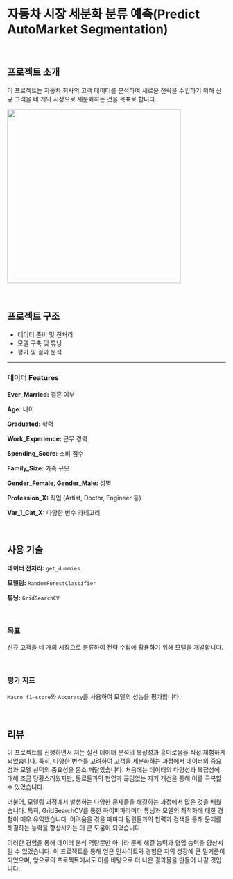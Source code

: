 # 자동차 시장 세분화 분류 예측(Predict AutoMarket Segmentation)

<br/>

## 프로젝트 소개

이 프로젝트는 자동차 회사의 고객 데이터를 분석하여 새로운 전략을 수립하기 위해 신규 고객을 네 개의 시장으로 세분화하는 것을 목표로 합니다.

<code><img height = "400"
src=https://github.com/siilver94/Predict-AutoMarket-Segmentation/assets/57824945/5a43127c-2725-488f-a437-d417463a1db1></code>



<br/>


## 프로젝트 구조

- 데이터 준비 및 전처리
- 모델 구축 및 튜닝
- 평가 및 결과 분석

---

### 데이터 Features

**Ever_Married:** 결혼 여부

**Age:** 나이

**Graduated:** 학력

**Work_Experience:** 근무 경력

**Spending_Score:** 소비 점수

**Family_Size:** 가족 규모

**Gender_Female, Gender_Male:** 성별

**Profession_X:** 직업 (Artist, Doctor, Engineer 등)

**Var_1_Cat_X:** 다양한 변수 카테고리


<br/>


## 사용 기술

**데이터 전처리:** `get_dummies`

**모델링:** `RandomForestClassifier`

**튜닝:** `GridSearchCV`


<br/>


### 목표

신규 고객을 네 개의 시장으로 분류하여 전략 수립에 활용하기 위해 모델을 개발합니다.

<br/>


### 평가 지표

`Macro f1-score`와 `Accuracy`를 사용하여 모델의 성능을 평가합니다.


<br/>



## 리뷰

이 프로젝트를 진행하면서 저는 실전 데이터 분석의 복잡성과 흥미로움을 직접 체험하게 되었습니다.
특히, 다양한 변수를 고려하여 고객을 세분화하는 과정에서 데이터의 중요성과 모델 선택의 중요성을 몸소 깨달았습니다. 
처음에는 데이터의 다양성과 복잡성에 대해 조금 당황스러웠지만, 동료들과의 협업과 끊임없는 자기 개선을 통해 이를 극복할 수 있었습니다.

더불어, 모델링 과정에서 발생하는 다양한 문제들을 해결하는 과정에서 많은 것을 배웠습니다. 
특히, GridSearchCV를 통한 하이퍼파라미터 튜닝과 모델의 최적화에 대한 경험이 매우 유익했습니다. 어려움을 겪을 때마다 팀원들과의 협력과 검색을 통해 문제를 해결하는 능력을 향상시키는 데 큰 도움이 되었습니다.

이러한 경험을 통해 데이터 분석 역량뿐만 아니라 문제 해결 능력과 협업 능력을 향상시킬 수 있었습니다. 
이 프로젝트를 통해 얻은 인사이트와 경험은 저의 성장에 큰 밑거름이 되었으며, 앞으로의 프로젝트에서도 이를 바탕으로 더 나은 결과물을 만들어 나갈 것입니다.

